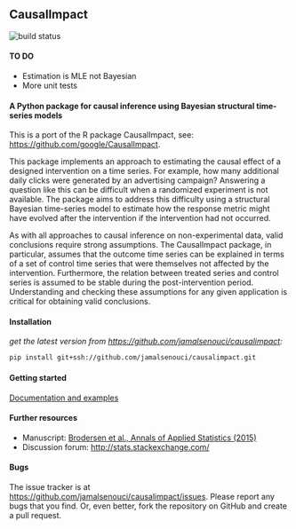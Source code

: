 CausalImpact
-------
![build status](https://travis-ci.org/jamalsenouci/causalimpact.svg?branch=master)

#### TO DO
* Estimation is MLE not Bayesian
* More unit tests

#### A Python package for causal inference using Bayesian structural time-series models


This is a port of the R package CausalImpact, see: https://github.com/google/CausalImpact.

This package implements an approach to estimating the causal effect of a designed intervention on a time series. For example, how many additional daily clicks were generated by an advertising campaign? Answering a question like this can be difficult when a randomized experiment is not available. The package aims to address this difficulty using a structural Bayesian time-series model to estimate how the response metric might have evolved after the intervention if the intervention had not occurred.

As with all approaches to causal inference on non-experimental data, valid conclusions require strong assumptions. The CausalImpact package, in particular, assumes that the outcome time series can be explained in terms of a set of control time series that were themselves not affected by the intervention. Furthermore, the relation between treated series and control series is assumed to be stable during the post-intervention period. Understanding and checking these assumptions for any given application is critical for obtaining valid conclusions.

#### Installation

*get the latest version from https://github.com/jamalsenouci/causalimpact:*
```bash
pip install git+ssh://github.com/jamalsenouci/causalimpact.git
```

#### Getting started

[Documentation and examples](https://mybinder.org/v2/gh/jamalsenouci/causalimpact/HEAD?filepath=GettingStarted.ipynb)

#### Further resources

* Manuscript: [Brodersen et al., Annals of Applied Statistics (2015)](http://research.google.com/pubs/pub41854.html)
* Discussion forum: http://stats.stackexchange.com/

#### Bugs
The issue tracker is at https://github.com/jamalsenouci/causalimpact/issues. Please report any bugs that you find. Or, even better, fork the repository on GitHub and create a pull request.
